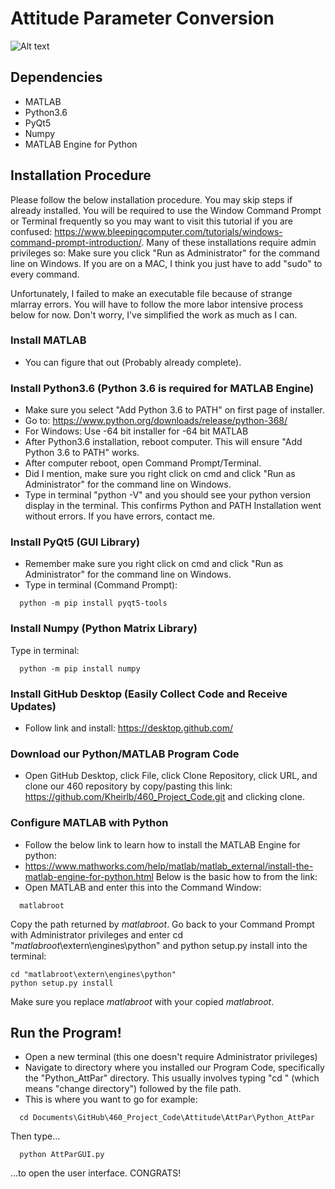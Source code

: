 # Attitude Parameter Conversion

![Alt text](/images/AttParGUIscreenshot.png?raw=true)

## Dependencies
- MATLAB
- Python3.6
- PyQt5
- Numpy
- MATLAB Engine for Python

## Installation Procedure
Please follow the below installation procedure. You may skip steps if already installed. You will be required to use the Window Command Prompt or Terminal frequently so you may want to visit this tutorial if you are confused: https://www.bleepingcomputer.com/tutorials/windows-command-prompt-introduction/. Many of these installations require admin privileges so: Make sure you click "Run as Administrator" for the command line on Windows. If you are on a MAC, I think you just have to add "sudo" to every command.

Unfortunately, I failed to make an executable file because of strange mlarray errors. You will have to follow the more labor intensive process below for now. Don't worry, I've simplified the work as much as I can.

### Install MATLAB
- You can figure that out (Probably already complete).

### Install Python3.6 (Python 3.6 is required for MATLAB Engine)
- Make sure you select "Add Python 3.6 to PATH" on first page of installer.
- Go to: https://www.python.org/downloads/release/python-368/
- For Windows: Use -64 bit installer for -64 bit MATLAB
- After Python3.6 installation, reboot computer. This will ensure "Add Python 3.6 to PATH" works.
- After computer reboot, open Command Prompt/Terminal.
- Did I mention, make sure you right click on cmd and click "Run as Administrator" for the command line on Windows.
- Type in terminal "python -V" and you should see your python version display in the terminal. This confirms Python and PATH Installation went without errors. If you have errors, contact me.

### Install PyQt5 (GUI Library)
- Remember make sure you right click on cmd and click "Run as Administrator" for the command line on Windows.
- Type in terminal (Command Prompt):
```
  python -m pip install pyqt5-tools
```

### Install Numpy (Python Matrix Library)
Type in terminal:
```
  python -m pip install numpy
```
### Install GitHub Desktop (Easily Collect Code and Receive Updates)
- Follow link and install: https://desktop.github.com/

### Download our Python/MATLAB Program Code
- Open GitHub Desktop, click File, click Clone Repository, click URL, and clone our 460 repository by copy/pasting this link: https://github.com/Kheirlb/460_Project_Code.git and clicking clone.

### Configure MATLAB with Python
- Follow the below link to learn how to install the MATLAB Engine for python:
- https://www.mathworks.com/help/matlab/matlab_external/install-the-matlab-engine-for-python.html
Below is the basic how to from the link:
- Open MATLAB and enter this into the Command Window:

```
  matlabroot
```
Copy the path returned by _matlabroot_.
Go back to your Command Prompt with Administrator privileges and enter cd "_matlabroot_\extern\engines\python" and python setup.py install into the terminal:

```
cd "matlabroot\extern\engines\python"
python setup.py install
```

Make sure you replace _matlabroot_ with your copied _matlabroot_.

## Run the Program!
- Open a new terminal (this one doesn't require Administrator privileges)
- Navigate to directory where you installed our Program Code, specifically the "Python_AttPar" directory. This usually involves typing "cd " (which means "change directory") followed by the file path.
- This is where you want to go for example:
```
  cd Documents\GitHub\460_Project_Code\Attitude\AttPar\Python_AttPar
```
Then type...
```
  python AttParGUI.py
```
...to open the user interface. CONGRATS!
